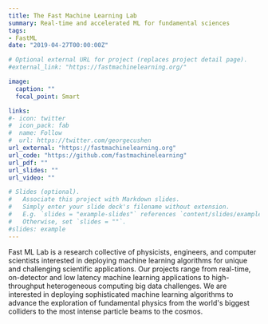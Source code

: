 ```yaml
---
title: The Fast Machine Learning Lab
summary: Real-time and accelerated ML for fundamental sciences
tags:
- FastML
date: "2019-04-27T00:00:00Z"

# Optional external URL for project (replaces project detail page).
#external_link: "https://fastmachinelearning.org/"

image:
  caption: "" 
  focal_point: Smart

links:
#- icon: twitter
#  icon_pack: fab
#  name: Follow
#  url: https://twitter.com/georgecushen
url_external: "https://fastmachinelearning.org"
url_code: "https://github.com/fastmachinelearning"
url_pdf: ""
url_slides: ""
url_video: ""

# Slides (optional).
#   Associate this project with Markdown slides.
#   Simply enter your slide deck's filename without extension.
#   E.g. `slides = "example-slides"` references `content/slides/example-slides.md`.
#   Otherwise, set `slides = ""`.
#slides: example
---
```


Fast ML Lab is a research collective of physicists, engineers, and computer scientists interested in deploying machine learning algorithms for unique and challenging scientific applications. Our projects range from real-time, on-detector and low latency machine learning applications to high-throughput heterogeneous computing big data challenges. We are interested in deploying sophisticated machine learning algorithms to advance the exploration of fundamental physics from the world's biggest colliders to the most intense particle beams to the cosmos.


